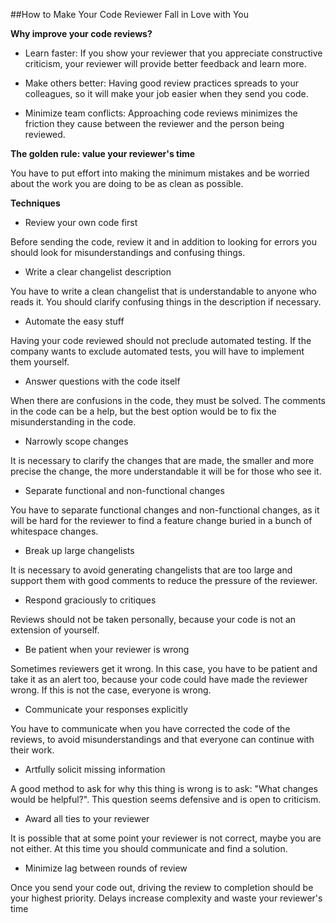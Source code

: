 ##How to Make Your Code Reviewer Fall in Love with You

**Why improve your code reviews?**

- Learn faster: If you show your reviewer that you appreciate constructive criticism, your reviewer will provide better feedback and learn more.

- Make others better: Having good review practices spreads to your colleagues, so it will make your job easier when they send you code.

- Minimize team conflicts: Approaching code reviews minimizes the friction they cause between the reviewer and the person being reviewed.

**The golden rule: value your reviewer's time**

You have to put effort into making the minimum mistakes and be worried about the work you are doing to be as clean as possible.

**Techniques**

- Review your own code first

Before sending the code, review it and in addition to looking for errors you should look for misunderstandings and confusing things.

- Write a clear changelist description

You have to write a clean changelist that is understandable to anyone who reads it. You should clarify confusing things in the description if necessary.

- Automate the easy stuff

Having your code reviewed should not preclude automated testing. If the company wants to exclude automated tests, you will have to implement them yourself.

- Answer questions with the code itself

When there are confusions in the code, they must be solved. The comments in the code can be a help, but the best option would be to fix the misunderstanding in the code.

- Narrowly scope changes

It is necessary to clarify the changes that are made, the smaller and more precise the change, the more understandable it will be for those who see it.

- Separate functional and non-functional changes

You have to separate functional changes and non-functional changes, as it will be hard for the reviewer to find a feature change buried in a bunch of whitespace changes.

- Break up large changelists

It is necessary to avoid generating changelists that are too large and support them with good comments to reduce the pressure of the reviewer.

- Respond graciously to critiques

Reviews should not be taken personally, because your code is not an extension of yourself. 

- Be patient when your reviewer is wrong

Sometimes reviewers get it wrong. In this case, you have to be patient and take it as an alert too, because your code could have made the reviewer wrong. If this is not the case, everyone is wrong.

- Communicate your responses explicitly

You have to communicate when you have corrected the code of the reviews, to avoid misunderstandings and that everyone can continue with their work.

- Artfully solicit missing information

A good method to ask for why this thing is wrong is to ask: "What changes would be helpful?". This question seems defensive and is open to criticism.

- Award all ties to your reviewer

It is possible that at some point your reviewer is not correct, maybe you are not either. At this time you should communicate and find a solution.

- Minimize lag between rounds of review

Once you send your code out, driving the review to completion should be your highest priority. Delays increase complexity and waste your reviewer's time
